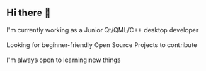 ## Hi there 👋
I'm currently working as a Junior Qt/QML/C++ desktop developer</br>
</br>
Looking for beginner-friendly Open Source Projects to contribute </br>
</br>
I'm always open to learning new things
